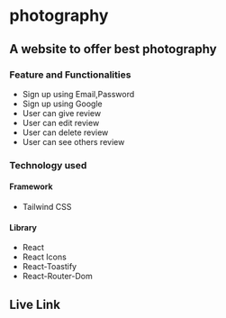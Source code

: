# photography

## A website to offer best photography

### Feature and Functionalities

* Sign up using Email,Password
* Sign up using Google
* User can give review
* User can edit review
* User can delete review
* User can see others review

### Technology used

#### Framework

* Tailwind CSS

#### Library

* React
* React Icons
* React-Toastify
* React-Router-Dom

## Live Link



